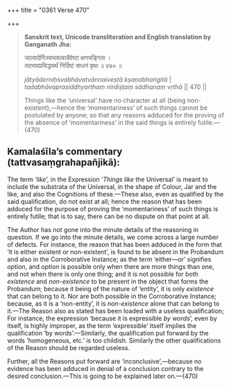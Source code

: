 +++
title = "0361 Verse 470"

+++
> **Sanskrit text, Unicode transliteration and English translation by Ganganath Jha:** 
>
> जात्यादेर्निःस्वभावत्वान्नैवेष्टा क्षणभङ्गिता ।  
> तदभावप्रसिद्ध्यर्थं निर्दिष्टं साधनं वृथा ॥ ४७० ॥ 
>
> *jātyāderniḥsvabhāvatvānnaiveṣṭā kṣaṇabhaṅgitā* \|  
> *tadabhāvaprasiddhyarthaṃ nirdiṣṭaṃ sādhanaṃ vṛthā* \|\| 470 \|\| 
>
> Things like the ‘universal’ have no character at all (being non-existent),—hence the ‘momentariness’ of such things cannot be postulated by anyone; so that any reasons adduced for the proving of the absence of ‘momentariness’ in the said things is entirely futile.—(470)



## Kamalaśīla’s commentary (tattvasaṃgrahapañjikā):

The term ‘*like*’, in the Expression ‘*Things like* the Universal’ is meant to include the substrata of the Universal, in the shape of Colour, Jar and the like, and also the Cognitions of these.—These also, even as qualified by the said qualification, do not exist at all; hence the reason that has been adduced for the purpose of proving the ‘momentariness’ of such things is entirely futile; that is to say, there can be no dispute on that point at all.

The Author has not gone into the minute details of the reasoning in question. If we go into the minute details, we come across a large number of defects. For instance, the reason that has been adduced in the form that ‘it is either existent or non-existent’, is found to be absent in the Probandum and also in the Corroborative Instance; as the term ‘either—or’ signifies *option*, and *option* is possible only when there are more things than one, and not when there is only one thing; and it is not possible for both *existence* and *non-existence* to be present in the object that forms the Probandum; because it being of the nature of ‘entity’, it is only *existence* that can belong to it. Nor are both possible in the Corroborative Instance; because, as it is a ‘non-entity’, it is *non-existence* alone that can belong to it.—The Reason also as stated has been loaded with a useless qualification; For instance, the expression ‘because it is expressible *by words*’, even by itself, is highly improper, as the term ‘expressible’ itself implies the qualification ‘by words’.—Similarly, the qualification put forward by the words ‘homogeneous, etc.’ is too childish. Similarly the other qualifications of the Reason should be regarded useless.

Further, all the Reasons put forward are ‘inconclusive’,—because no evidence has been adduced in denial of a conclusion contrary to the desired conclusion.—This is going to be explained later on.—(470)


